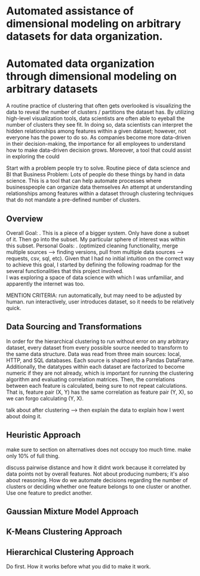 # Automated assistance of dimensional modeling on arbitrary datasets for data organization. #

# Automated data organization through dimensional modeling on arbitrary datasets #

A routine practice of clustering that often gets overlooked is visualizing the data to reveal the number of clusters / partitions the dataset has. By utilizing high-level visualization tools, data scientists are often able to eyeball the number of clusters they see fit. In doing so, data scientists can interpret the hidden relationships among features within a given dataset; however, not everyone has the power to do so. As companies become more data-driven in their decision-making, the importance for all employees to understand how to make data-driven decision grows. Moreover, a tool that could assist in exploring the <insert purpose> could <speed up decisions drastically and help all employees understand the hidden dynamics of their data through one simple process>. Leveraging hierarchical clustering and data transformation tools, 


Start with a problem people try to solve. Routine piece of data science and BI that 
Business Problem: Lots of people do these things by hand in data science. This is a tool that can help automate processes where businesspeople can organize data themselves
An attempt at understanding relationships among features within a dataset through clustering techniques that do not mandate a pre-defined number of clusters.
## Overview ##
Overall Goal: <insert goal>. This is a piece of a bigger system. Only have done a subset of it. Then go into the subset. My particular sphere of interest was within this subset.
Personal Goals: <insert goal>. (optimized cleaning functionality, merge multiple sources --> finding versions, pull from multiple data sources --> requests, csv, sql, etc).
Given that I had no initial intuition on the correct way to achieve this goal, I started by defining the following roadmap for the several functionalities that this project involved.  
I was exploring a space of data science with which I was unfamiliar, and apparently the internet was too.

MENTION CRITERIA: run automatically, but may need to be adjusted by human. run interactively, user introduces dataset, so it needs to be relatively quick.
    
## Data Sourcing and Transformations ##
In order for the hierarchical clustering to run without error on any arbitrary dataset, every dataset from every possible source needed to transform to the same data structure. Data was read from three main sources: local, HTTP, and SQL databases. Each source is shaped into a Pandas DataFrame. Additionally, the datatypes within each dataset are factorized to become numeric if they are not already, which is important for running the clustering algorithm and evaluating correlation matrices. Then, the correlations between each feature is calculated, being sure to not repeat calculations. That is, feature pair (X, Y) has the same correlation as feature pair (Y, X), so we can forgo calculating (Y, X).  


talk about after clustering --> then explain the data to explain how I went about doing it.
    
## Heuristic Approach ##
make sure to section on alternatives does not occupy too much time. make only 10% of full thing.

discuss pairwise distance and how it didnt work because it correlated by data points not by overall features.
Not about producing numbers; it's also about reasoning. How do we automate decisions regarding the number of clusters or deciding whether one feature belongs to one cluster or another. Use one feature to predict another.

## Gaussian Mixture Model Approach ##

## K-Means Clustering Approach ##

## Hierarchical Clustering Approach ##
Do first. How it works before what you did to make it work.

